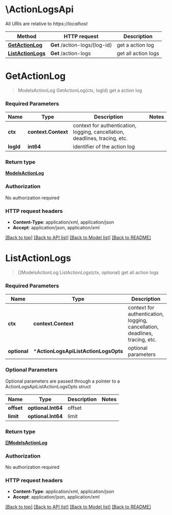 # \ActionLogsApi

All URIs are relative to *https://localhost*

Method | HTTP request | Description
------------- | ------------- | -------------
[**GetActionLog**](ActionLogsApi.md#GetActionLog) | **Get** /action-logs/{log-id} | get a action log
[**ListActionLogs**](ActionLogsApi.md#ListActionLogs) | **Get** /action-logs | get all action logs


# **GetActionLog**
> ModelsActionLog GetActionLog(ctx, logId)
get a action log

### Required Parameters

Name | Type | Description  | Notes
------------- | ------------- | ------------- | -------------
 **ctx** | **context.Context** | context for authentication, logging, cancellation, deadlines, tracing, etc.
  **logId** | **int64**| identifier of the action log | 

### Return type

[**ModelsActionLog**](models.ActionLog.md)

### Authorization

No authorization required

### HTTP request headers

 - **Content-Type**: application/xml, application/json
 - **Accept**: application/json, application/xml

[[Back to top]](#) [[Back to API list]](../README.md#documentation-for-api-endpoints) [[Back to Model list]](../README.md#documentation-for-models) [[Back to README]](../README.md)

# **ListActionLogs**
> []ModelsActionLog ListActionLogs(ctx, optional)
get all action logs

### Required Parameters

Name | Type | Description  | Notes
------------- | ------------- | ------------- | -------------
 **ctx** | **context.Context** | context for authentication, logging, cancellation, deadlines, tracing, etc.
 **optional** | ***ActionLogsApiListActionLogsOpts** | optional parameters | nil if no parameters

### Optional Parameters
Optional parameters are passed through a pointer to a ActionLogsApiListActionLogsOpts struct

Name | Type | Description  | Notes
------------- | ------------- | ------------- | -------------
 **offset** | **optional.Int64**| offset | 
 **limit** | **optional.Int64**| limit | 

### Return type

[**[]ModelsActionLog**](*models.ActionLog.md)

### Authorization

No authorization required

### HTTP request headers

 - **Content-Type**: application/xml, application/json
 - **Accept**: application/json, application/xml

[[Back to top]](#) [[Back to API list]](../README.md#documentation-for-api-endpoints) [[Back to Model list]](../README.md#documentation-for-models) [[Back to README]](../README.md)

